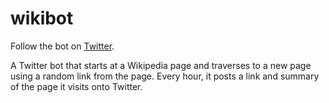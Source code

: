 # wikibot
Follow the bot on [Twitter](https://x.com/DatWikiBoi).

A Twitter bot that starts at a Wikipedia page and traverses to a new page using a random link from the page. Every hour, it posts a link and summary of the page it visits onto Twitter.
